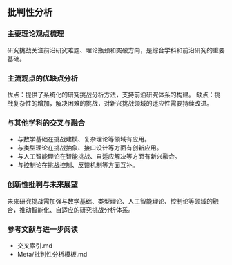 ## 批判性分析

### 主要理论观点梳理
研究挑战关注前沿研究难题、理论瓶颈和突破方向，是综合学科和前沿研究的重要基础。

### 主流观点的优缺点分析
优点：提供了系统化的研究挑战分析方法，支持前沿研究体系的构建。
缺点：挑战复杂性的增加，解决困难的挑战，对新兴挑战领域的适应性需要持续改进。

### 与其他学科的交叉与融合
- 与数学基础在挑战建模、复杂理论等领域有应用。
- 与类型理论在挑战抽象、接口设计等方面有创新应用。
- 与人工智能理论在智能挑战、自适应解决等方面有新兴融合。
- 与控制论在挑战控制、反馈机制等方面互补。

### 创新性批判与未来展望
未来研究挑战需加强与数学基础、类型理论、人工智能理论、控制论等领域的融合，推动智能化、自适应的研究挑战分析体系。

### 参考文献与进一步阅读
- 交叉索引.md
- Meta/批判性分析模板.md 